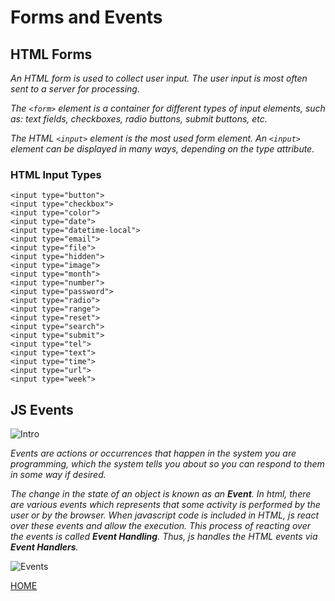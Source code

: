 # **Forms and Events**

## **HTML Forms**

*An HTML form is used to collect user input. The user input is most often sent to a server for processing.*

*The `<form>` element is a container for different types of input elements, such as: text fields, checkboxes, radio buttons, submit buttons, etc.*

*The HTML `<input>` element is the most used form element.
An `<input>` element can be displayed in many ways, depending on the type attribute.*

### **HTML Input Types**
```
<input type="button">
<input type="checkbox">
<input type="color">
<input type="date">
<input type="datetime-local">
<input type="email">
<input type="file">
<input type="hidden">
<input type="image">
<input type="month">
<input type="number">
<input type="password">
<input type="radio">
<input type="range">
<input type="reset">
<input type="search">
<input type="submit">
<input type="tel">
<input type="text">
<input type="time">
<input type="url">
<input type="week">
```

## **JS Events**

![Intro](https://itzone.com.vn/wp-content/uploads/2019/06/Event-in-Javascript-1.png)

*Events are actions or occurrences that happen in the system you are programming, which the system tells you about so you can respond to them in some way if desired.*

*The change in the state of an object is known as an **Event**. In html, there are various events which represents that some activity is performed by the user or by the browser. When javascript code is included in HTML, js react over these events and allow the execution. This process of reacting over the events is called **Event Handling**. Thus, js handles the HTML events via **Event Handlers**.*

![Events](https://data-flair.training/blogs/wp-content/uploads/sites/2/2019/07/JavaScript-Event-Types.jpg)


[HOME](https://malkhaleel88.github.io/reading-notes)